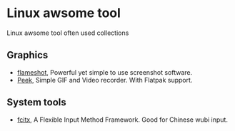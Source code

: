 # Linux awsome tool
Linux awsome tool often used collections

## Graphics
* [flameshot](https://github.com/lupoDharkael/flameshot), Powerful yet simple to use screenshot software. 
* [Peek](https://github.com/phw/peek), Simple GIF and Video recorder. With Flatpak support.
## System tools
* [fcitx](https://github.com/fcitx/fcitx), A Flexible Input Method Framework. Good for Chinese wubi input.
